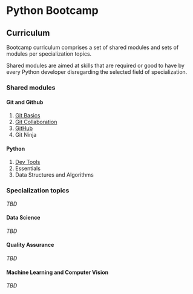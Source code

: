 # Python Bootcamp

## Curriculum

Bootcamp curriculum comprises a set of shared modules
and sets of modules per specialization topics.

Shared modules are aimed at skills that are required
or good to have by every Python developer disregarding
the selected field of specialization.

### Shared modules

#### Git and Github

1. [Git Basics](./modules/git-basics.md)
1. [Git Collaboration](./modules/git-collaboration.md)
1. [GitHub](./modules/github.md)
1. Git Ninja

#### Python

1. [Dev Tools](./modules/dev-tools.md)
1. Essentials
1. Data Structures and Algorithms


### Specialization topics

_TBD_

#### Data Science

_TBD_

#### Quality Assurance

_TBD_

#### Machine Learning and Computer Vision

_TBD_
